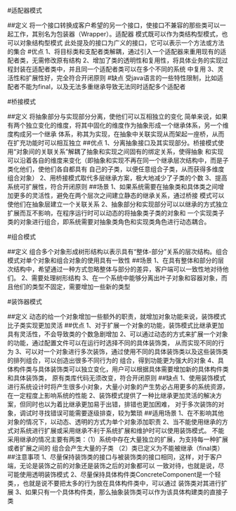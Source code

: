 #适配器模式

##定义
    将一个接口转换成客户希望的另一个接口，使接口不兼容的那些类可以一起工作，其别名为包装器（Wrapper）。适配器
    模式既可以作为类结构型模式，也可以对象结构型模式
    此处提及的接口为广义的接口，它可以表示一个方法或方法的集合
#优点
    1、将目标类和支配者类解耦，通过引入一个适配器来重用现有的适配者类，无需修改原有结构
    2、增加了类的透明性和复用性，将具体业务的实现过程封装在适配者类中，并且同一个适配者类可以在多个不同的系统
    中复用
    3、灵活性和扩展性好，完全符合开闭原则
#缺点
    受java语言的一些特性限制，比如适配者不能为final，以及无法多重继承导致无法同时适配多个适配者
    
#桥接模式

##定义
    将抽象部分与实现部分分离，使他们可以互相独立的变化
    简单来说，如果有两个独立变化的维度，将其中固化的维度作为抽象形成一个继承体系，另一个维度构成另一个继承
    体系，称其为实现，在抽象中关联实现从而架起一座桥，从而在扩充功能时可以相互独立
##优点
    1、分离抽象接口及其实现部分。桥接模式使用“对象间的关联关系”解耦了抽象和实现之间固有的绑定关系，使得抽象
    和实现可以沿着各自的维度来变化（即抽象和实现不再在同一个继承层次结构中，而是子类化他们，使他们各自都具有
    自己的子类，以便任意组合子类，从而获得多维度组合对象）
    2、用桥接模式取代多层继承方案，极大地减少了子类的个数
    3、提高系统可扩展性，符合开闭原则
##场景
    1、如果系统需要在抽象类和具体类之间增加更多的灵活性，避免在两个层次之间建立静态的继承关系，通过桥接
    模式可以使他们在抽象层建立一个关联关系
    2、抽象部分和实现部分可以以继承的方式独立扩展而互不影响，在程序运行时可以动态的将抽象类子类的对象和
    一个实现类子类的对象进行组合，即系统需要对抽象类角色和实现类角色进行动态耦合。 
    
#组合模式

##定义
    组合多个对象形成树形结构以表示具有“整体-部分”关系的层次结构。组合模式对单个对象和组合对象的使用具有一致性
##场景
    1、在具有整体和部分的层次结构中，希望通过一种方式忽略整体与部分的差异，客户端可以一致性地对待他们。
    2、需要处理树形结构
    3、在一个系统中能够分离出叶子对象和容器对象，而且他们的类型不固定，需要增加一些新的类型
    
#装饰器模式

##定义
    动态的给一个对象增加一些额外的职责，就增加对象功能来说，装饰模式比子类实现更加灵活
##优点
    1、对于扩展一个对象的功能，装饰模式比继承更加具有灵活性，不会导致类的个数急剧增加
    2、可以通过动态的方式来扩展一个对象的功能，通过配置文件可以在运行时选择不同的具体装饰类，
    从而实现不同的行为
    3、可以对一个对象进行多次装饰，通过使用不同的具体装饰类以及这些装饰类的排列组合，可以创造出很多不同行为的
    组合，得到功能更为强大的对象
    4、具体构件类与具体装饰类可以独立变化，用户可以根据具体需要增加新的具体构件类和具体装饰类，
    原有类库代码无须改变，符合开闭原则
##缺点
    1、使用装饰模式进行系统设计时将产生很多小对象，大量小对象的产生势必占用更多的系统资源，在一定程度上影响系统的性能
    2、装饰模式提供了一种比继承更加灵活的解决方案，但同时也以为着比继承更加易于出错，排错也更加困难，
    对于多次装饰的对象，调试时寻找错误可能需要逐级排查，较为繁琐
##适用场景
    1、在不影响其他对象的情况下，以动态、透明的方式为单个对象添加职责
    2、当不能使用继承的方式对系统进行扩展或采用继承不利于系统扩展和维护时可以使用装饰模式。
    不能采用继承的情况主要有两类：（1）系统中存在大量独立的扩展，为支持每一种扩展或者扩展之间的
    组合会产生大量的子类
                               （2）类已定义为不能被继承（final类）
##注意事项
    1、尽量保持装饰类的接口与被装饰类的接口相同，这样，对于客户端，无论是装饰之前的对象还是装饰之后的对象都可以
    一致对待，也就是说，尽可能使用透明装饰模式
    2、尽量保持具体构件类ConcreteComponent是一个轻类，，也就是说不要把太多的行为放在具体构件类中，可以通过
    装饰类对其进行扩展
    3、如果只有一个具体构件类，那么抽象装饰类可以作为该具体构建类的直接子类